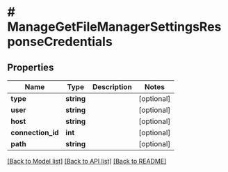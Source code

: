 # # ManageGetFileManagerSettingsResponseCredentials

## Properties

Name | Type | Description | Notes
------------ | ------------- | ------------- | -------------
**type** | **string** |  | [optional]
**user** | **string** |  | [optional]
**host** | **string** |  | [optional]
**connection_id** | **int** |  | [optional]
**path** | **string** |  | [optional]

[[Back to Model list]](../../README.md#models) [[Back to API list]](../../README.md#endpoints) [[Back to README]](../../README.md)
